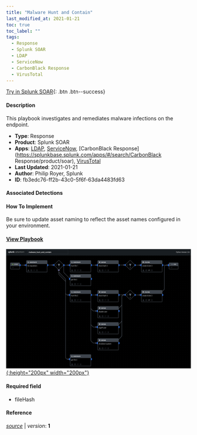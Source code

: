 ```yaml
---
title: "Malware Hunt and Contain"
last_modified_at: 2021-01-21
toc: true
toc_label: ""
tags:
  - Response
  - Splunk SOAR
  - LDAP
  - ServiceNow
  - CarbonBlack Response
  - VirusTotal
---
```


[Try in Splunk SOAR](https://www.splunk.com/en_us/software/splunk-security-orchestration-and-automation.html){: .btn .btn--success}

#### Description

This playbook investigates and remediates malware infections on the endpoint.

- **Type**: Response
- **Product**: Splunk SOAR
- **Apps**: [LDAP](https://splunkbase.splunk.com/apps/#/search/LDAP/product/soar), [ServiceNow](https://splunkbase.splunk.com/apps/#/search/ServiceNow/product/soar), [CarbonBlack Response](https://splunkbase.splunk.com/apps/#/search/CarbonBlack Response/product/soar), [VirusTotal](https://splunkbase.splunk.com/apps/#/search/VirusTotal/product/soar)
- **Last Updated**: 2021-01-21
- **Author**: Philip Royer, Splunk
- **ID**: fb3edc76-ff2b-43c0-5f6f-63da4483fd63

#### Associated Detections


#### How To Implement
Be sure to update asset naming to reflect the asset names configured in your environment.

#### [View Playbook](https://splunk.github.io/soar-playbook-viewer/?playbook=https://raw.githubusercontent.com/phantomcyber/playbooks/latest/malware_hunt_and_contain.json)

[![view](https://raw.githubusercontent.com/splunk/security_content/develop/playbooks/malware_hunt_and_contain.png){:height="200px" width="200px"}](https://splunk.github.io/soar-playbook-viewer/?playbook=https://raw.githubusercontent.com/phantomcyber/playbooks/latest/malware_hunt_and_contain.json)

#### Required field
* fileHash


#### Reference



[*source*](https://github.com/splunk/security_content/tree/develop/playbooks/malware_hunt_and_contain.yml) \| *version*: **1**
